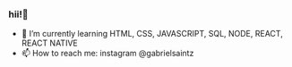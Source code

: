 ### hii!👋

- 🌱 I’m currently learning HTML, CSS, JAVASCRIPT, SQL, NODE, REACT, REACT NATIVE
- 📫 How to reach me: instagram @gabrielsaintz
